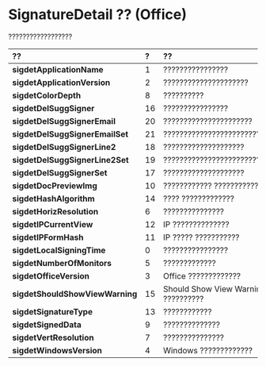 
# SignatureDetail ?? (Office)

??????????????????



|**??**|**?**|**??**|
|:-----|:-----|:-----|
|**sigdetApplicationName**|1|????????????????|
|**sigdetApplicationVersion**|2|?????????????????????|
|**sigdetColorDepth**|8|??????????|
|**sigdetDelSuggSigner**|16|????????????????|
|**sigdetDelSuggSignerEmail**|20|??????????????????????|
|**sigdetDelSuggSignerEmailSet**|21|?????????????????????????????????|
|**sigdetDelSuggSignerLine2**|18|????????????????????|
|**sigdetDelSuggSignerLine2Set**|19|????????????????????????|
|**sigdetDelSuggSignerSet**|17|????????????????????|
|**sigdetDocPreviewImg**|10|???????????? ???????????|
|**sigdetHashAlgorithm**|14|???? ?????????????|
|**sigdetHorizResolution**|6|???????????????|
|**sigdetIPCurrentView**|12|IP ??????????????|
|**sigdetIPFormHash**|11|IP ????? ???????????|
|**sigdetLocalSigningTime**|0|????????????????|
|**sigdetNumberOfMonitors**|5|?????????????|
|**sigdetOfficeVersion**|3|Office ?????????????|
|**sigdetShouldShowViewWarning**|15|Should Show View Warning ??????????|
|**sigdetSignatureType**|13|????????????|
|**sigdetSignedData**|9|??????????????|
|**sigdetVertResolution**|7|???????????????|
|**sigdetWindowsVersion**|4|Windows ?????????????|
